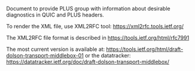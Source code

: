 Document to provide PLUS group with information about desirable
diagnostics in QUIC and PLUS headers.

To render the XML file, use XML2RFC tool: https://xml2rfc.tools.ietf.org/

The XML2RFC file format is described in https://tools.ietf.org/html/rfc7991

The most current version is available at:
https://tools.ietf.org/html/draft-dolson-transport-middlebox-01
or the datatracker:
https://datatracker.ietf.org/doc/draft-dolson-transport-middlebox/


